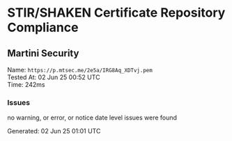 # STIR/SHAKEN Certificate Repository Compliance

## Martini Security

Name: `https://p.mtsec.me/2e5a/IRG8Aq_XDTvj.pem`\
Tested At: 02 Jun 25 00:52 UTC\
Time: 242ms

### Issues

no warning, or error, or notice date level issues were found

Generated: 02 Jun 25 01:01 UTC